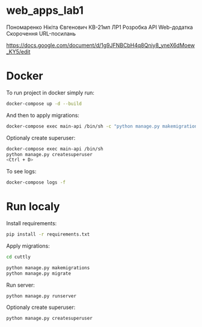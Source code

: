 # web_apps_lab1
Пономаренко Нікіта Євгенович КВ-21мп ЛР1 Розробка API Web-додатка Скорочення URL-посилань

https://docs.google.com/document/d/1g9JFNBCbH4q8Qniy8_yneX6dMoew_KY5/edit


# Docker

To run project in docker simply run:

```sh
docker-compose up -d --build
```

And then to apply migrations:

```sh
docker-compose exec main-api /bin/sh -c "python manage.py makemigrations && python manage.py migrate"
```

Optionaly create superuser:

```sh
docker-compose exec main-api /bin/sh
python manage.py createsuperuser
<Ctrl + D>
```

To see logs:

```sh
docker-compose logs -f
```

# Run localy

Install requirements:

```sh
pip install -r requirements.txt
```

Apply migrations:

```sh
cd cuttly
```

```sh
python manage.py makemigrations
python manage.py migrate
```

Run server:

```sh
python manage.py runserver
```

Optionaly create superuser:

```sh
python manage.py createsuperuser
```